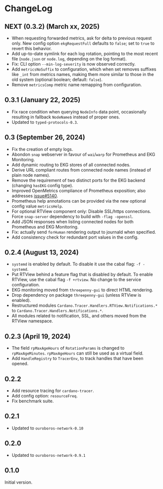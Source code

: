 # ChangeLog

## NEXT (0.3.2) (March xx, 2025)

* When requesting forwarded metrics, ask for delta to previous request only. New config option `ekgRequestFull` defaults to `false`; set to `true` to revert this behavior.
* Add up-to-date symlink for each log rotation, pointing to the most recent file (`node.json` or `node.log`, depending on the log format).
* Fix: CLI option `--min-log-severity` is now observed correctly.
* Add `metricsNoSuffix` to configuration, which when set removes suffixes like `_int` from metrics names, making them more similar to those in the old system (optional boolean; default: `false`).
* Remove `metricsComp` metric name remapping from configuration.

## 0.3.1 (January 22, 2025)

* Fix race condition when querying `NodeInfo` data point, occasionally resulting in fallback `NodeName`s instead of proper ones.
* Updated to `typed-protocols-0.3`.

## 0.3 (September 26, 2024)

* Fix the creation of empty logs.
* Abondon `snap` webserver in favour of `wai`/`warp` for Prometheus and EKG Monitoring.
* Add dynamic routing to EKG stores of all connected nodes.
* Derive URL compliant routes from connected node names (instead of plain node names).
* Remove the requirement of two distinct ports for the EKG backend (changing `hasEKG` config type).
* Improved OpenMetrics compliance of Prometheus exposition; also addresses [issue#5140][i5140].
* Prometheus help annotations can be provided via the new optional config value `metricsHelp`.
* For optional RTView component only: Disable SSL/https connections. Force `snap-server`
  dependency to build with `-flag -openssl`.
* Add JSON responses when listing connected nodes for both Prometheus and EKG Monitoring.
* Fix: actually send `forHuman` rendering output to journald when specified.
* Add consistency check for redundant port values in the config.

## 0.2.4 (August 13, 2024)

* `systemd` is enabled by default. To disable it use the cabal
  flag: `-f -systemd`.
* Put RTView behind a feature flag that is disabled by default. To enable RTView,
  use the cabal flag `-f +rtview`. No change to the service configuration.
* EKG monitoring moved from `threepenny-gui` to direct HTML rendering.
* Drop dependency on package `threepenny-gui` (unless RTView is enabled).
* Restructured modules `Cardano.Tracer.Handlers.RTView.Notifications.*`
  to `Cardano.Tracer.Handlers.Notifications.*`.
* All modules related to notification, SSL, and others moved from the RTView
  namespace.

## 0.2.3 (April 19, 2024)

* The field `rpMaxAgeHours` of `RotationParams` is changed to
  `rpMaxAgeMinutes`. `rpMaxAgeHours` can still be used as a virtual
  field.
* Add `HandleRegistry` to `TracerEnv`, to track handles that have been opened.

## 0.2.2

* Add resource tracing for `cardano-tracer`.
* Add config option: `resourceFreq`.
* Fix benchmark suite.

## 0.2.1

* Updated to `ouroboros-network-0.10`

## 0.2.0

* Updated to `ouroboros-network-0.9.1`

## 0.1.0

Initial version.



[i5140]: https://github.com/IntersectMBO/cardano-node/issues/5140
